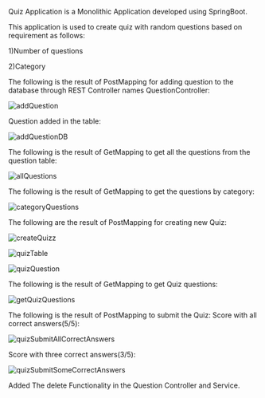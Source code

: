 Quiz Application is a Monolithic Application developed using SpringBoot.

This application is used to create quiz with random questions based on requirement as follows:

1)Number of questions

2)Category 

The following is the result of PostMapping for adding question to the database through REST Controller names QuestionController:

![addQuestion](https://github.com/seepalaGaurav/Spring-Boot/assets/155337846/25887960-6378-40b2-b822-145d47dbafd5)

Question added in the table:

![addQuestionDB](https://github.com/seepalaGaurav/Spring-Boot/assets/155337846/3418f6bc-6577-4192-b8ab-83b6f6fa602b)

The following is the result of GetMapping to get all the questions from the question table:

![allQuestions](https://github.com/seepalaGaurav/Spring-Boot/assets/155337846/d28aaa48-4067-4487-8473-9cc429bf849e)

The following is the result of GetMapping to get the questions by category:

![categoryQuestions](https://github.com/seepalaGaurav/Spring-Boot/assets/155337846/2739d66f-9c3c-473a-bf8c-42f96e1168ad)

The following are the result of PostMapping for creating new Quiz:

![createQuizz](https://github.com/seepalaGaurav/Spring-Boot/assets/155337846/57b44696-a610-4f1a-9dbf-d3baea5f70c8)

![quizTable](https://github.com/seepalaGaurav/Spring-Boot/assets/155337846/ae3c0b8b-d19a-4b04-bf75-f673144f31fd)

![quizQuestion](https://github.com/seepalaGaurav/Spring-Boot/assets/155337846/7f0e05bf-51ec-4224-a540-0619b5bb23cc)

The following is the result of GetMapping to get Quiz questions:

![getQuizQuestions](https://github.com/seepalaGaurav/Spring-Boot/assets/155337846/714299dd-4b92-44f2-b821-a668ca31f808)

The following is the result of PostMapping to submit the Quiz:
Score with all correct answers(5/5):

![quizSubmitAllCorrectAnswers](https://github.com/seepalaGaurav/Spring-Boot/assets/155337846/5e5fe9e7-7351-47d7-b180-7c621d526a0a)

Score with three correct answers(3/5):

![quizSubmitSomeCorrectAnswers](https://github.com/seepalaGaurav/Spring-Boot/assets/155337846/d5519d6c-d32e-4fe3-8512-643b62b661dd)


Added The delete Functionality in the Question Controller and Service.





